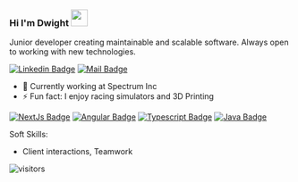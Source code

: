 ### Hi I'm Dwight <img src="https://raw.githubusercontent.com/iampavangandhi/iampavangandhi/master/gifs/Hi.gif" width="30px">


Junior developer creating maintainable and scalable software. Always open to working with new technologies.

[![Linkedin Badge](https://img.shields.io/badge/-Dwight-0e76a8?style=flat&labelColor=0e76a8&logo=linkedin&logoColor=white)](https://www.linkedin.com/in/dwight-mcleish-jr-202469192/)
[![Mail Badge](https://img.shields.io/badge/-dmcleishjr-c0392b?style=flat&labelColor=c0392b&logo=gmail&logoColor=white)](mailto:dmcleishjr@gmail.com)

- :floppy_disk: Currently working at Spectrum Inc
- ⚡ Fun fact: I enjoy racing simulators and 3D Printing

[![NextJs Badge](https://img.shields.io/badge/-NEXT.JS-FDF8F6?style=for-the-badge&labelColor=black&logo=next.js&logoColor=FDF8F6)](#)
[![Angular Badge](https://img.shields.io/badge/Angular-DD0031?style=for-the-badge&labelColor=black&logo=angular&logoColor=DD0031)](#)
[![Typescript Badge](https://img.shields.io/badge/-Typescript-007acc?style=for-the-badge&labelColor=black&logo=typescript&logoColor=007acc)](#)
[![Java Badge](https://img.shields.io/badge/-Java-6DB33F?style=for-the-badge&labelColor=black&logo=spring-boot&logoColor=3C873A)](#)

Soft Skills:
- Client interactions, Teamwork


![visitors](https://visitor-badge.glitch.me/badge?page_id=dmcleish91.dmcleish91)
